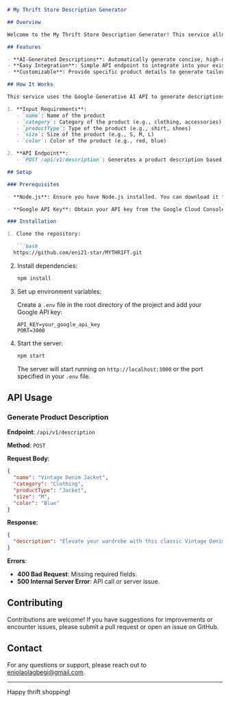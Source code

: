 
```markdown
# My Thrift Store Description Generator

## Overview

Welcome to the My Thrift Store Description Generator! This service allows vendors to generate unique, AI-powered product descriptions for their thrifted items. With fast delivery and affordable pricing, this tool is designed to streamline the process of creating engaging product descriptions for your online store.

## Features

- **AI-Generated Descriptions**: Automatically generate concise, high-quality product descriptions using Google's Gemini AI model.
- **Easy Integration**: Simple API endpoint to integrate into your existing systems.
- **Customizable**: Provide specific product details to generate tailored descriptions.

## How It Works

This service uses the Google Generative AI API to generate descriptions based on the provided product details. The key features include:

1. **Input Requirements**:
   - `name`: Name of the product
   - `category`: Category of the product (e.g., clothing, accessories)
   - `productType`: Type of the product (e.g., shirt, shoes)
   - `size`: Size of the product (e.g., S, M, L)
   - `color`: Color of the product (e.g., red, blue)

2. **API Endpoint**:
   - `POST /api/v1/description`: Generates a product description based on the input fields.

## Setup

### Prerequisites

- **Node.js**: Ensure you have Node.js installed. You can download it from [nodejs.org](https://nodejs.org/).

- **Google API Key**: Obtain your API key from the Google Cloud Console.

### Installation

1. Clone the repository:

   ```bash
  https://github.com/eni21-star/MYTHRIFT.git

   ```

2. Install dependencies:

   ```bash
   npm install
   ```

3. Set up environment variables:

   Create a `.env` file in the root directory of the project and add your Google API key:

   ```env
   API_KEY=your_google_api_key
   PORT=3000
   ```

4. Start the server:

   ```bash
   npm start
   ```

   The server will start running on `http://localhost:3000` or the port specified in your `.env` file.

## API Usage

### Generate Product Description

**Endpoint**: `/api/v1/description`

**Method**: `POST`

**Request Body**:

```json
{
  "name": "Vintage Denim Jacket",
  "category": "Clothing",
  "productType": "Jacket",
  "size": "M",
  "color": "Blue"
}
```

**Response**:

```json
{
  "description": "Elevate your wardrobe with this classic Vintage Denim Jacket. Perfect for layering, it features a timeless blue hue and a comfortable medium size, making it a versatile addition to any outfit."
}
```

**Errors**:

- **400 Bad Request**: Missing required fields.
- **500 Internal Server Error**: API call or server issue.

## Contributing

Contributions are welcome! If you have suggestions for improvements or encounter issues, please submit a pull request or open an issue on GitHub.


## Contact

For any questions or support, please reach out to [eniolaolagbegi@gmail.com](mailto:your-email@example.com).

---

Happy thrift shopping!

```
